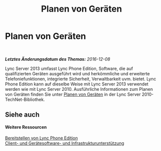 ﻿---
title: Planen von Geräten
TOCTitle: Planen von Geräten
ms:assetid: 76f7f6a2-52dd-411d-a6ec-5ed5b6124f3e
ms:mtpsurl: https://technet.microsoft.com/de-de/library/Gg398583(v=OCS.15)
ms:contentKeyID: 49294460
ms.date: 12/10/2016
mtps_version: v=OCS.15
ms.translationtype: HT
---

# Planen von Geräten

 

_**Letztes Änderungsdatum des Themas:** 2016-12-08_

Lync Server 2013 umfasst Lync Phone Edition, Software, die auf qualifizierten Geräten ausgeführt wird und herkömmliche und erweiterte Telefoniefunktionen, integrierte Sicherheit, Verwaltbarkeit uvm. bietet. Lync Phone Edition kann auf dieselbe Weise mit Lync Server 2013 verwendet werden wie mit Lync Server 2010. Ausführliche Informationen zum Planen von Geräten finden Sie unter [Planen von Geräten](http://go.microsoft.com/fwlink/?linkid=256483%26clcid=0x407) in der Lync Server 2010-TechNet-Bibliothek.

## Siehe auch

#### Weitere Ressourcen

[Bereitstellen von Lync Phone Edition](http://go.microsoft.com/fwlink/?linkid=256484%26clcid=0x407)  
[Client- und Gerätesoftware- und Infrastrukturunterstützung](http://go.microsoft.com/fwlink/?linkid=256482%26clcid=0x407)

